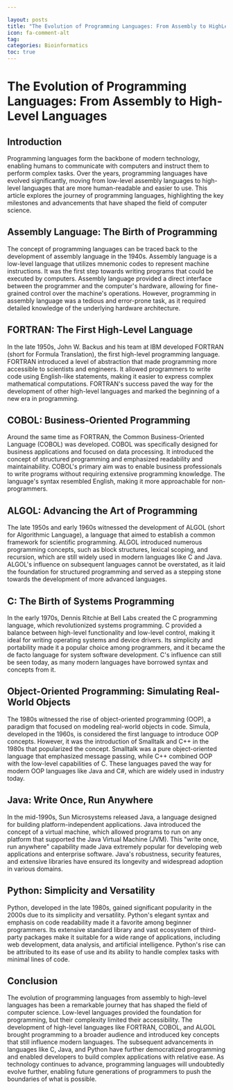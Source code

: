 ```yaml
---

layout: posts
title: "The Evolution of Programming Languages: From Assembly to HighLevel Languages"
icon: fa-comment-alt
tag:      
categories: Bioinformatics
toc: true
---
```




# The Evolution of Programming Languages: From Assembly to High-Level Languages

## Introduction
Programming languages form the backbone of modern technology, enabling humans to communicate with computers and instruct them to perform complex tasks. Over the years, programming languages have evolved significantly, moving from low-level assembly languages to high-level languages that are more human-readable and easier to use. This article explores the journey of programming languages, highlighting the key milestones and advancements that have shaped the field of computer science.

## Assembly Language: The Birth of Programming
The concept of programming languages can be traced back to the development of assembly language in the 1940s. Assembly language is a low-level language that utilizes mnemonic codes to represent machine instructions. It was the first step towards writing programs that could be executed by computers. Assembly language provided a direct interface between the programmer and the computer's hardware, allowing for fine-grained control over the machine's operations. However, programming in assembly language was a tedious and error-prone task, as it required detailed knowledge of the underlying hardware architecture.

## FORTRAN: The First High-Level Language
In the late 1950s, John W. Backus and his team at IBM developed FORTRAN (short for Formula Translation), the first high-level programming language. FORTRAN introduced a level of abstraction that made programming more accessible to scientists and engineers. It allowed programmers to write code using English-like statements, making it easier to express complex mathematical computations. FORTRAN's success paved the way for the development of other high-level languages and marked the beginning of a new era in programming.

## COBOL: Business-Oriented Programming
Around the same time as FORTRAN, the Common Business-Oriented Language (COBOL) was developed. COBOL was specifically designed for business applications and focused on data processing. It introduced the concept of structured programming and emphasized readability and maintainability. COBOL's primary aim was to enable business professionals to write programs without requiring extensive programming knowledge. The language's syntax resembled English, making it more approachable for non-programmers.

## ALGOL: Advancing the Art of Programming
The late 1950s and early 1960s witnessed the development of ALGOL (short for Algorithmic Language), a language that aimed to establish a common framework for scientific programming. ALGOL introduced numerous programming concepts, such as block structures, lexical scoping, and recursion, which are still widely used in modern languages like C and Java. ALGOL's influence on subsequent languages cannot be overstated, as it laid the foundation for structured programming and served as a stepping stone towards the development of more advanced languages.

## C: The Birth of Systems Programming
In the early 1970s, Dennis Ritchie at Bell Labs created the C programming language, which revolutionized systems programming. C provided a balance between high-level functionality and low-level control, making it ideal for writing operating systems and device drivers. Its simplicity and portability made it a popular choice among programmers, and it became the de facto language for system software development. C's influence can still be seen today, as many modern languages have borrowed syntax and concepts from it.

## Object-Oriented Programming: Simulating Real-World Objects
The 1980s witnessed the rise of object-oriented programming (OOP), a paradigm that focused on modeling real-world objects in code. Simula, developed in the 1960s, is considered the first language to introduce OOP concepts. However, it was the introduction of Smalltalk and C++ in the 1980s that popularized the concept. Smalltalk was a pure object-oriented language that emphasized message passing, while C++ combined OOP with the low-level capabilities of C. These languages paved the way for modern OOP languages like Java and C#, which are widely used in industry today.

## Java: Write Once, Run Anywhere
In the mid-1990s, Sun Microsystems released Java, a language designed for building platform-independent applications. Java introduced the concept of a virtual machine, which allowed programs to run on any platform that supported the Java Virtual Machine (JVM). This "write once, run anywhere" capability made Java extremely popular for developing web applications and enterprise software. Java's robustness, security features, and extensive libraries have ensured its longevity and widespread adoption in various domains.

## Python: Simplicity and Versatility
Python, developed in the late 1980s, gained significant popularity in the 2000s due to its simplicity and versatility. Python's elegant syntax and emphasis on code readability made it a favorite among beginner programmers. Its extensive standard library and vast ecosystem of third-party packages make it suitable for a wide range of applications, including web development, data analysis, and artificial intelligence. Python's rise can be attributed to its ease of use and its ability to handle complex tasks with minimal lines of code.

## Conclusion
The evolution of programming languages from assembly to high-level languages has been a remarkable journey that has shaped the field of computer science. Low-level languages provided the foundation for programming, but their complexity limited their accessibility. The development of high-level languages like FORTRAN, COBOL, and ALGOL brought programming to a broader audience and introduced key concepts that still influence modern languages. The subsequent advancements in languages like C, Java, and Python have further democratized programming and enabled developers to build complex applications with relative ease. As technology continues to advance, programming languages will undoubtedly evolve further, enabling future generations of programmers to push the boundaries of what is possible.